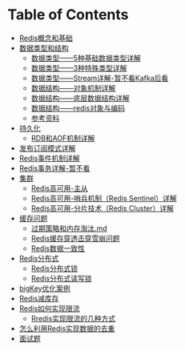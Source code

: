 # Table of Contents

+ [Redis概念和基础](Redis概念和基础.md)
+ [数据类型和结构]()
    + [数据类型——5种基础数据类型详解](五种基础数据类型详解.md)
    + [数据类型——3种特殊类型详解](三种特殊类型详解.md)
    + [数据类型——Stream详解-暂不看Kafka后看](Stream详解.md)
    + [数据结构——对象机制详解](对象机制详解.md)
    + [数据结构——底层数据结构详解](Redis底层数据结构详解.md)
    + [数据结构——redis对象与编码](Redis对象与编码.md)
    + [参考资料](https://mp.weixin.qq.com/s/r9_0xpRsp2ubgyvpiyMfuw)
+ [持久化]()
    + [RDB和AOF机制详解](Redis持久化-RDB和AOF机制详解.md)
+ [发布订阅模式详解](Redis发布订阅模式详解.md)
+ [Redis事件机制详解](Redis事件机制详解.md)
+ [Redis事务详解-暂不看](Redis事务详解.md)
+ [集群]()
    + [Redis高可用-主从](Redis高可用-主从.md)
    + [Redis高可用-哨兵机制（Redis Sentinel）详解](Redis高可用-哨兵.md)
    + [Redis高可用-分片技术（Redis Cluster）详解](Redis高可用-分片.md)
+ [缓存问题]()
    + [过期策略和内存淘汰.md](过期策略和内存淘汰.md)
    + [Redis缓存穿透击穿雪崩问题](Redis缓存穿透击穿雪崩问题.md)
    + [Redis数据一致性](Redis数据一致性.md)
+ [Redis分布式]()
    + [Redis分布式锁](Redis分布式锁.md)
    + [Redis分布式读写锁](Redis分布式读写锁.md)
+ [bigKey优化案例](bigKey优化案例.pdf)
+ [Redis减库存](Redis减库存.md)
+ [Redis如何实现限流](Redis如何实现限流.md)
    + [Rredis实现限流的几种方式](Rredis实现限流的几种方式.md)
+ [怎么利用Redis实现数据的去重](怎么利用Redis实现数据的去重.md)
+ [面试题](https://mp.weixin.qq.com/s/3Bm1h_oEi4X4b_RIldUekw)
